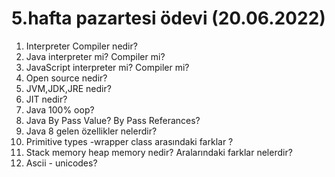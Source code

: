 # 5.hafta pazartesi ödevi (20.06.2022)
1) Interpreter Compiler nedir? 
2) Java interpreter mi? Compiler mi? 
3) JavaScript interpreter mi? Compiler mi? 
4) Open source nedir? 
5) JVM,JDK,JRE nedir?
6) JIT nedir? 
7) Java 100% oop? 
8) Java By Pass Value? By Pass Referances?  
9) Java 8 gelen özellikler nelerdir? 
10) Primitive types -wrapper class arasındaki farklar ? 
11) Stack memory heap memory nedir? Aralarındaki farklar nelerdir?
12) Ascii - unicodes?
